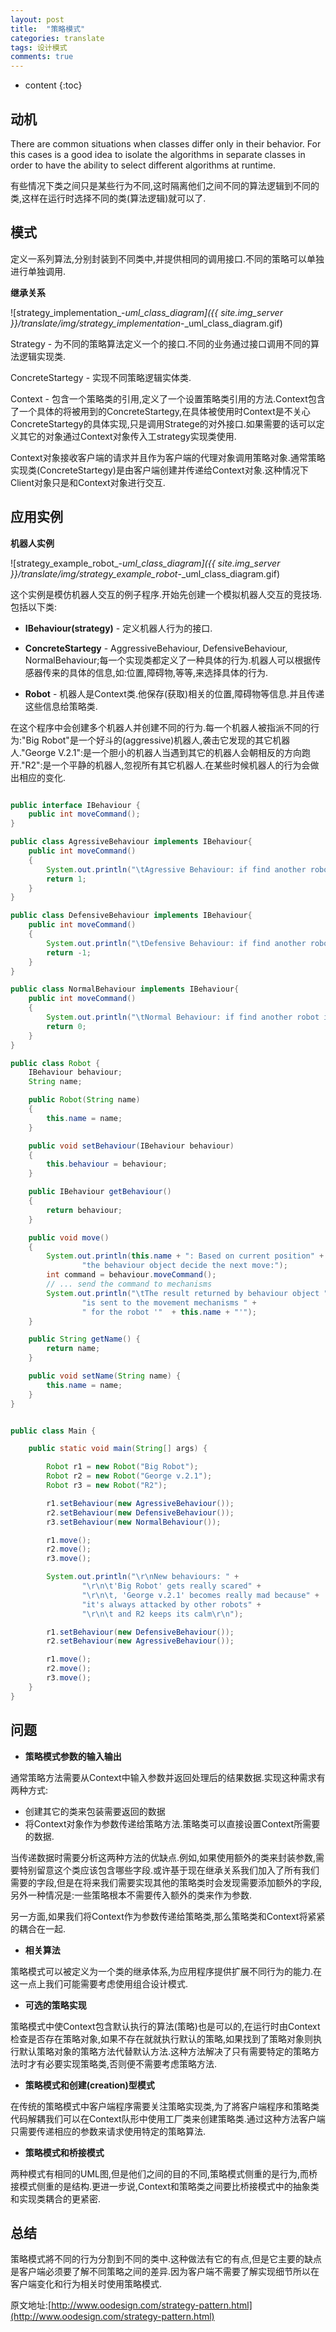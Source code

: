 ```yaml
---
layout: post
title:  "策略模式"
categories: translate
tags: 设计模式
comments: true
---
```


* content
{:toc}

## 动机

There are common situations when classes differ only in their behavior. For this cases is a good idea to isolate the algorithms in separate classes in order to have the ability to select different algorithms at runtime. 

有些情况下类之间只是某些行为不同,这时隔离他们之间不同的算法逻辑到不同的类,这样在运行时选择不同的类(算法逻辑)就可以了.

## 模式

定义一系列算法,分别封装到不同类中,并提供相同的调用接口.不同的策略可以单独进行单独调用.

**继承关系**

![strategy_implementation_-_uml_class_diagram]({{ site.img_server }}/translate/img/strategy_implementation_-_uml_class_diagram.gif)







Strategy - 为不同的策略算法定义一个的接口.不同的业务通过接口调用不同的算法逻辑实现类.

ConcreteStartegy - 实现不同策略逻辑实体类.

Context - 包含一个策略类的引用,定义了一个设置策略类引用的方法.Context包含了一个具体的将被用到的ConcreteStartegy,在具体被使用时Context是不关心ConcreteStartegy的具体实现,只是调用Stratege的对外接口.如果需要的话可以定义其它的对象通过Context对象传入工strategy实现类使用.

Context对象接收客户端的请求并且作为客户端的代理对象调用策略对象.通常策略实现类(ConcreteStartegy)是由客户端创建并传递给Context对象.这种情况下Client对象只是和Context对象进行交互.

## 应用实例

**机器人实例**

![strategy_example_robot_-_uml_class_diagram]({{ site.img_server  }}/translate/img/strategy_example_robot_-_uml_class_diagram.gif)

这个实例是模仿机器人交互的例子程序.开始先创建一个模拟机器人交互的竞技场.包括以下类:

* **IBehaviour(strategy)** - 定义机器人行为的接口.

* **ConcreteStartegy** - AggressiveBehaviour, DefensiveBehaviour, NormalBehaviour;每一个实现类都定义了一种具体的行为.机器人可以根据传感器传来的具体的信息,如:位置,障碍物,等等,来选择具体的行为.

* **Robot** - 机器人是Context类.他保存(获取)相关的位置,障碍物等信息.并且传递这些信息给策略类.

在这个程序中会创建多个机器人并创建不同的行为.每一个机器人被指派不同的行为:"Big Robot"是一个好斗的(aggressive)机器人,袭击它发现的其它机器人."George V.2.1":是一个胆小的机器人当遇到其它的机器人会朝相反的方向跑开."R2":是一个平静的机器人,忽视所有其它机器人.在某些时候机器人的行为会做出相应的变化.

```java

public interface IBehaviour {
    public int moveCommand();
}

public class AgressiveBehaviour implements IBehaviour{
    public int moveCommand()
    {
        System.out.println("\tAgressive Behaviour: if find another robot attack it");
        return 1;
    }
}

public class DefensiveBehaviour implements IBehaviour{
    public int moveCommand()
    {
        System.out.println("\tDefensive Behaviour: if find another robot run from it");
        return -1;
    }
}

public class NormalBehaviour implements IBehaviour{
    public int moveCommand()
    {
        System.out.println("\tNormal Behaviour: if find another robot ignore it");
        return 0;
    }
}

public class Robot {
    IBehaviour behaviour;
    String name;

    public Robot(String name)
    {
        this.name = name;
    }

    public void setBehaviour(IBehaviour behaviour)
    {
        this.behaviour = behaviour;
    }

    public IBehaviour getBehaviour()
    {
        return behaviour;
    }

    public void move()
    {
        System.out.println(this.name + ": Based on current position" +
                "the behaviour object decide the next move:");
        int command = behaviour.moveCommand();
        // ... send the command to mechanisms
        System.out.println("\tThe result returned by behaviour object " +
                "is sent to the movement mechanisms " + 
                " for the robot '"  + this.name + "'");
    }

    public String getName() {
        return name;
    }

    public void setName(String name) {
        this.name = name;
    }
}


public class Main {

    public static void main(String[] args) {

        Robot r1 = new Robot("Big Robot");
        Robot r2 = new Robot("George v.2.1");
        Robot r3 = new Robot("R2");

        r1.setBehaviour(new AgressiveBehaviour());
        r2.setBehaviour(new DefensiveBehaviour());
        r3.setBehaviour(new NormalBehaviour());

        r1.move();
        r2.move();
        r3.move();

        System.out.println("\r\nNew behaviours: " +
                "\r\n\t'Big Robot' gets really scared" +
                "\r\n\t, 'George v.2.1' becomes really mad because" +
                "it's always attacked by other robots" +
                "\r\n\t and R2 keeps its calm\r\n");

        r1.setBehaviour(new DefensiveBehaviour());
        r2.setBehaviour(new AgressiveBehaviour());

        r1.move();
        r2.move();
        r3.move();
    }
}
```

## 问题

* **策略模式参数的输入输出**

通常策略方法需要从Context中输入参数并返回处理后的结果数据.实现这种需求有两种方式:

* 创建其它的类来包装需要返回的数据
* 将Context对象作为参数传递给策略方法.策略类可以直接设置Context所需要的数据.

当传递数据时需要分析这两种方法的优缺点.例如,如果使用额外的类来封装参数,需要特别留意这个类应该包含哪些字段.或许基于现在继承关系我们加入了所有我们需要的字段,但是在将来我们需要实现其他的策略类时会发现需要添加额外的字段,另外一种情况是:一些策略根本不需要传入额外的类来作为参数.

另一方面,如果我们将Context作为参数传递给策略类,那么策略类和Context将紧紧的耦合在一起.

* **相关算法**

策略模式可以被定义为一个类的继承体系,为应用程序提供扩展不同行为的能力.在这一点上我们可能需要考虑使用组合设计模式.

* **可选的策略实现**

策略模式中使Context包含默认执行的算法(策略)也是可以的,在运行时由Context检查是否存在策略对象,如果不存在就就执行默认的策略,如果找到了策略对象则执行默认策略对象的策略方法代替默认方法.这种方法解决了只有需要特定的策略方法时才有必要实现策略类,否则便不需要考虑策略方法.

* **策略模式和创建(creation)型模式**

在传统的策略模式中客户端程序需要关注策略实现类,为了將客户端程序和策略类代码解耦我们可以在Context队形中使用工厂类来创建策略类.通过这种方法客户端只需要传递相应的参数来请求使用特定的策略算法.

* **策略模式和桥接模式**

两种模式有相同的UML图,但是他们之间的目的不同,策略模式侧重的是行为,而桥接模式侧重的是结构.更进一步说,Context和策略类之间要比桥接模式中的抽象类和实现类耦合的更紧密.

## 总结

策略模式將不同的行为分割到不同的类中.这种做法有它的有点,但是它主要的缺点是客户端必须要了解不同策略之间的差异.因为客户端不需要了解实现细节所以在客户端变化和行为相关时使用策略模式.

原文地址:[http://www.oodesign.com/strategy-pattern.html](http://www.oodesign.com/strategy-pattern.html)
